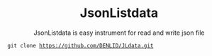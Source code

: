 # <div align = "center">JsonListdata</div>
<div align = "center">JsonListdata is easy instrument for read and write json file</div>

<code>git clone https://github.com/DENLID/JLdata.git
</code>
